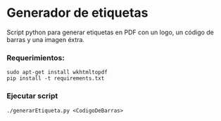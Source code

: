 # Generador de etiquetas

Script python para generar etiquetas en PDF con un logo, un código de barras y una imagen éxtra. 

### Requerimientos:
```
sudo apt-get install wkhtmltopdf
pip install -t requirements.txt
```

### Ejecutar script
```
./generarEtiqueta.py <CodigoDeBarras>
```
